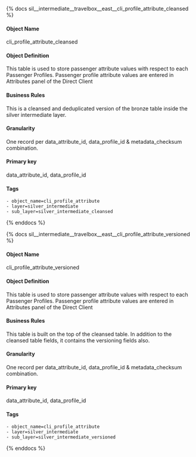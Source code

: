 {% docs sil__intermediate__travelbox__east__cli_profile_attribute_cleansed %}

#### Object Name
cli_profile_attribute_cleansed

#### Object Definition
This table is used to store passenger attribute values with respect to each Passenger Profiles.
Passenger profile attribute values are entered in Attributes panel of the Direct Client

#### Business Rules
This is a cleansed and deduplicated version of the bronze table inside the silver intermediate layer.

#### Granularity
One record per data_attribute_id, data_profile_id & metadata_checksum combination.

#### Primary key
data_attribute_id, data_profile_id

#### Tags
    - object_name=cli_profile_attribute
    - layer=silver_intermediate
    - sub_layer=silver_intermediate_cleansed

{% enddocs %}

{% docs sil__intermediate__travelbox__east__cli_profile_attribute_versioned %}

#### Object Name
cli_profile_attribute_versioned

#### Object Definition
This table is used to store passenger attribute values with respect to each Passenger Profiles.
Passenger profile attribute values are entered in Attributes panel of the Direct Client

#### Business Rules
This table is built on the top of the cleansed table. In addition to the cleansed table fields, it contains the versioning fields also.

#### Granularity
One record per data_attribute_id, data_profile_id & metadata_checksum combination.

#### Primary key
data_attribute_id, data_profile_id

#### Tags
    - object_name=cli_profile_attribute
    - layer=silver_intermediate
    - sub_layer=silver_intermediate_versioned

{% enddocs %}